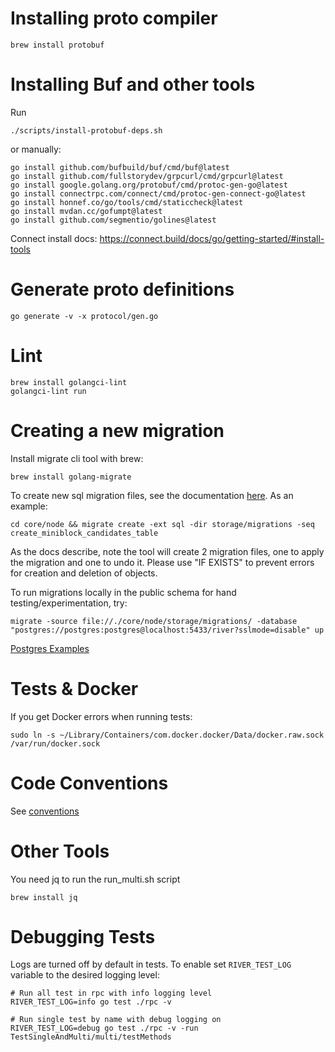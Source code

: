 # Installing proto compiler

    brew install protobuf

# Installing Buf and other tools

Run

    ./scripts/install-protobuf-deps.sh

or manually:

    go install github.com/bufbuild/buf/cmd/buf@latest
    go install github.com/fullstorydev/grpcurl/cmd/grpcurl@latest
    go install google.golang.org/protobuf/cmd/protoc-gen-go@latest
    go install connectrpc.com/connect/cmd/protoc-gen-connect-go@latest
    go install honnef.co/go/tools/cmd/staticcheck@latest
    go install mvdan.cc/gofumpt@latest
    go install github.com/segmentio/golines@latest

Connect install docs: https://connect.build/docs/go/getting-started/#install-tools

# Generate proto definitions

    go generate -v -x protocol/gen.go

# Lint

    brew install golangci-lint
    golangci-lint run

# Creating a new migration

Install migrate cli tool with brew:

    brew install golang-migrate

To create new sql migration files, see the documentation [here](https://github.com/golang-migrate/migrate/blob/master/GETTING_STARTED.md). As an example:

`cd core/node && migrate create -ext sql -dir storage/migrations -seq create_miniblock_candidates_table`

As the docs describe, note the tool will create 2 migration files, one to apply the migration and one to undo it. Please use "IF EXISTS" to prevent errors for creation and deletion of objects.

To run migrations locally in the public schema for hand testing/experimentation, try:

`migrate -source file://./core/node/storage/migrations/ -database "postgres://postgres:postgres@localhost:5433/river?sslmode=disable" up`

[Postgres Examples](https://github.com/golang-migrate/migrate/blob/master/database/postgres/TUTORIAL.md)

# Tests & Docker

If you get Docker errors when running tests:

    sudo ln -s ~/Library/Containers/com.docker.docker/Data/docker.raw.sock /var/run/docker.sock

# Code Conventions

See [conventions](conventions.md)

# Other Tools

You need jq to run the run_multi.sh script

    brew install jq

# Debugging Tests

Logs are turned off by default in tests. To enable set `RIVER_TEST_LOG` variable to the desired logging level:

    # Run all test in rpc with info logging level
    RIVER_TEST_LOG=info go test ./rpc -v

    # Run single test by name with debug logging on
    RIVER_TEST_LOG=debug go test ./rpc -v -run TestSingleAndMulti/multi/testMethods
